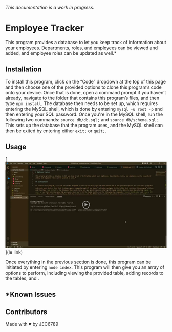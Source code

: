 *This documentation is a work in progress.*

# Employee Tracker

This program provides a database to let you keep track of information about your employees. Departments, roles, and employees can be viewed and added, and employee roles can be updated as well.*

## Installation

To install this program, click on the “Code” dropdown at the top of this page and then choose one of the provided options to clone this program’s code onto your device. Once that is done, open a command prompt if you haven’t already, navigate to the folder that contains this program’s files, and then type `npm install`. The database then needs to be set up, which requires entering the MySQL shell, which is done by entering `mysql -u root -p` and then entering your SQL password. Once you're in the MySQL shell, run the following two commands: `source db/db.sql;` and `source db/schema.sql;`. This sets up the database that the program uses, and the MySQL shell can then be exited by entering either `exit;` or `quit;`.

## Usage

[![Video showcasing the usage of this program](./assets/thumbnail.png)](le link)

Once everything in the previous section is done, this program can be initiated by entering `node index`. This program will then give you an array of options to perform, including viewing the provided table, adding records to the tables, and .

## *Known Issues

## Contributors

Made with 💔 by JEC6789